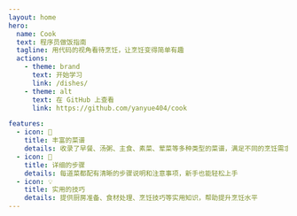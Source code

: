```yaml
---
layout: home
hero:
  name: Cook
  text: 程序员做饭指南
  tagline: 用代码的视角看待烹饪，让烹饪变得简单有趣
  actions:
    - theme: brand
      text: 开始学习
      link: /dishes/
    - theme: alt
      text: 在 GitHub 上查看
      link: https://github.com/yanyue404/cook

features:
  - icon: 🥘
    title: 丰富的菜谱
    details: 收录了早餐、汤粥、主食、素菜、荤菜等多种类型的菜谱，满足不同的烹饪需求
  - icon: 📝
    title: 详细的步骤
    details: 每道菜都配有清晰的步骤说明和注意事项，新手也能轻松上手
  - icon: 💡
    title: 实用的技巧
    details: 提供厨房准备、食材处理、烹饪技巧等实用知识，帮助提升烹饪水平
---
```

